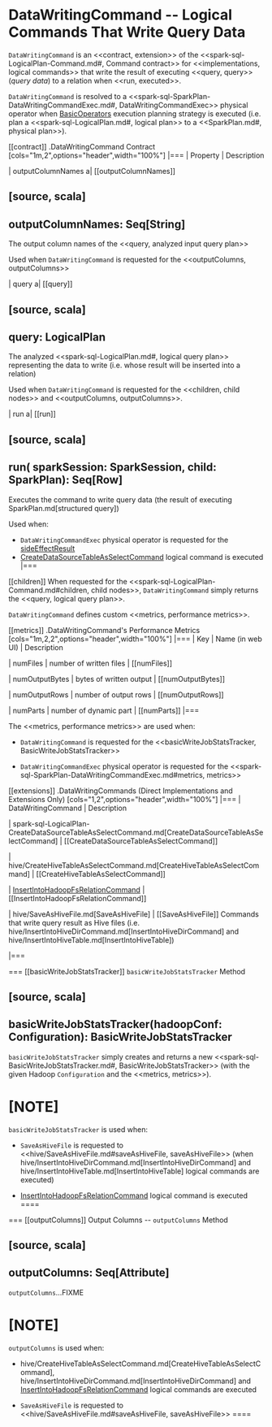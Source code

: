 # DataWritingCommand -- Logical Commands That Write Query Data

`DataWritingCommand` is an <<contract, extension>> of the <<spark-sql-LogicalPlan-Command.md#, Command contract>> for <<implementations, logical commands>> that write the result of executing <<query, query>> (_query data_) to a relation when <<run, executed>>.

`DataWritingCommand` is resolved to a <<spark-sql-SparkPlan-DataWritingCommandExec.md#, DataWritingCommandExec>> physical operator when [BasicOperators](../execution-planning-strategies/BasicOperators.md) execution planning strategy is executed (i.e. plan a <<spark-sql-LogicalPlan.md#, logical plan>> to a <<SparkPlan.md#, physical plan>>).

[[contract]]
.DataWritingCommand Contract
[cols="1m,2",options="header",width="100%"]
|===
| Property
| Description

| outputColumnNames
a| [[outputColumnNames]]

[source, scala]
----
outputColumnNames: Seq[String]
----

The output column names of the <<query, analyzed input query plan>>

Used when `DataWritingCommand` is requested for the <<outputColumns, outputColumns>>

| query
a| [[query]]

[source, scala]
----
query: LogicalPlan
----

The analyzed <<spark-sql-LogicalPlan.md#, logical query plan>> representing the data to write (i.e. whose result will be inserted into a relation)

Used when `DataWritingCommand` is requested for the <<children, child nodes>> and <<outputColumns, outputColumns>>.

| run
a| [[run]]

[source, scala]
----
run(
  sparkSession: SparkSession,
  child: SparkPlan): Seq[Row]
----

Executes the command to write query data (the result of executing SparkPlan.md[structured query])

Used when:

* `DataWritingCommandExec` physical operator is requested for the [sideEffectResult](../physical-operators/DataWritingCommandExec.md#sideEffectResult)
* [CreateDataSourceTableAsSelectCommand](CreateDataSourceTableAsSelectCommand.md) logical command is executed
|===

[[children]]
When requested for the <<spark-sql-LogicalPlan-Command.md#children, child nodes>>, `DataWritingCommand` simply returns the <<query, logical query plan>>.

`DataWritingCommand` defines custom <<metrics, performance metrics>>.

[[metrics]]
.DataWritingCommand's Performance Metrics
[cols="1m,2,2",options="header",width="100%"]
|===
| Key
| Name (in web UI)
| Description

| numFiles
| number of written files
| [[numFiles]]

| numOutputBytes
| bytes of written output
| [[numOutputBytes]]

| numOutputRows
| number of output rows
| [[numOutputRows]]

| numParts
| number of dynamic part
| [[numParts]]
|===

The <<metrics, performance metrics>> are used when:

* `DataWritingCommand` is requested for the <<basicWriteJobStatsTracker, BasicWriteJobStatsTracker>>

* `DataWritingCommandExec` physical operator is requested for the <<spark-sql-SparkPlan-DataWritingCommandExec.md#metrics, metrics>>

[[extensions]]
.DataWritingCommands (Direct Implementations and Extensions Only)
[cols="1,2",options="header",width="100%"]
|===
| DataWritingCommand
| Description

| spark-sql-LogicalPlan-CreateDataSourceTableAsSelectCommand.md[CreateDataSourceTableAsSelectCommand]
| [[CreateDataSourceTableAsSelectCommand]]

| hive/CreateHiveTableAsSelectCommand.md[CreateHiveTableAsSelectCommand]
| [[CreateHiveTableAsSelectCommand]]

| [InsertIntoHadoopFsRelationCommand](InsertIntoHadoopFsRelationCommand.md)
| [[InsertIntoHadoopFsRelationCommand]]

| hive/SaveAsHiveFile.md[SaveAsHiveFile]
| [[SaveAsHiveFile]] Commands that write query result as Hive files (i.e. hive/InsertIntoHiveDirCommand.md[InsertIntoHiveDirCommand] and hive/InsertIntoHiveTable.md[InsertIntoHiveTable])

|===

=== [[basicWriteJobStatsTracker]] `basicWriteJobStatsTracker` Method

[source, scala]
----
basicWriteJobStatsTracker(hadoopConf: Configuration): BasicWriteJobStatsTracker
----

`basicWriteJobStatsTracker` simply creates and returns a new <<spark-sql-BasicWriteJobStatsTracker.md#, BasicWriteJobStatsTracker>> (with the given Hadoop `Configuration` and the <<metrics, metrics>>).

[NOTE]
====
`basicWriteJobStatsTracker` is used when:

* `SaveAsHiveFile` is requested to <<hive/SaveAsHiveFile.md#saveAsHiveFile, saveAsHiveFile>> (when hive/InsertIntoHiveDirCommand.md[InsertIntoHiveDirCommand] and hive/InsertIntoHiveTable.md[InsertIntoHiveTable] logical commands are executed)

* [InsertIntoHadoopFsRelationCommand](InsertIntoHadoopFsRelationCommand.md) logical command is executed
====

=== [[outputColumns]] Output Columns -- `outputColumns` Method

[source, scala]
----
outputColumns: Seq[Attribute]
----

`outputColumns`...FIXME

[NOTE]
====
`outputColumns` is used when:

* hive/CreateHiveTableAsSelectCommand.md[CreateHiveTableAsSelectCommand], hive/InsertIntoHiveDirCommand.md[InsertIntoHiveDirCommand] and [InsertIntoHadoopFsRelationCommand](InsertIntoHadoopFsRelationCommand.md) logical commands are executed

* `SaveAsHiveFile` is requested to <<hive/SaveAsHiveFile.md#saveAsHiveFile, saveAsHiveFile>>
====
